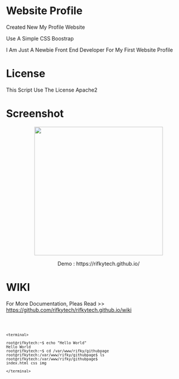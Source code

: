 # Website Profile
Created New My Profile Website 

Use A Simple CSS Boostrap

I Am Just A Newbie Front End Developer For My First Website Profile

# License

This Script Use The License Apache2

# Screenshot

<p align="center">
  <img src="https://rifkytech.github.io/img/screenshot.png" width="350"/>
  
</p> 

<p align="center">Demo : https://rifkytech.github.io/ </p>


# WIKI

For More Documentation, Pleas Read >> https://github.com/rifkytech/rifkytech.github.io/wiki





<code>
	
	
	
	<terminal>
	
	root@rifkytech:~$ echo "Hello World"
	Hello World
	root@rifkytech:~$ cd /var/www/rifky/githubpage
	root@rifkytech:/var/www/rifky/githubpage$ ls
	root@rifkytech:/var/www/rifky/githubpage$ 
	index.html css img
	
	</terminal>
	
	
</code>


